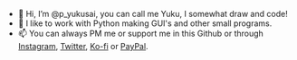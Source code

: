 - 👋 Hi, I’m @p_yukusai, you can call me Yuku, I somewhat draw and code!
- 👀 I like to work with Python making GUI's and other small programs.
- 📫 You can always PM me or support me in this Github or through [Instagram](https://www.instagram.com/p_yukusai/), [Twitter](https://twitter.com/p_yukusai), [Ko-fi](https://ko-fi.com/yukusai) or [PayPal](https://www.paypal.com/donate?hosted_button_id=N6F62G5H4CF94).
